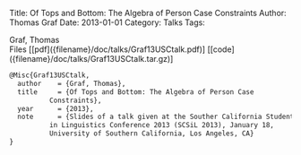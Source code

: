 Title: Of Tops and Bottom: The Algebra of Person Case Constraints
Author: Thomas Graf
Date: 2013-01-01
Category: Talks
Tags: 

<div markdown class="authors">
Graf, Thomas
</div>

<div markdown class="files">
<span id="files-title">Files</span>
[[pdf]({filename}/doc/talks/Graf13USCtalk.pdf)]
[[code]({filename}/doc/talks/Graf13USCtalk.tar.gz)]
</div>

~~~latex
@Misc{Graf13USCtalk,
  author	= {Graf, Thomas},
  title		= {Of Tops and Bottom: The Algebra of Person Case
		  Constraints},
  year		= {2013},
  note		= {Slides of a talk given at the Souther California Students
		  in Linguistics Conference 2013 (SCSiL 2013), January 18,
		  University of Southern California, Los Angeles, CA}
}
~~~
